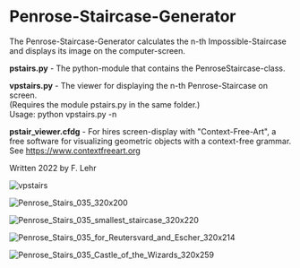 # Penrose-Staircase-Generator

The Penrose-Staircase-Generator calculates the n-th Impossible-Staircase and displays its image on the computer-screen.

**pstairs.py** - The python-module that contains the PenroseStaircase-class.

**vpstairs.py** - The viewer for displaying the n-th Penrose-Staircase on screen.<br>
                  (Requires the module pstairs.py in the same folder.)<br>
                  Usage: python vpstairs.py -n <the n-th Penrose-Staircase>

**pstair_viewer.cfdg** - For hires screen-display with "Context-Free-Art", a free software for visualizing geometric objects with a context-free grammar. See https://www.contextfreeart.org

Written 2022 by F. Lehr
  
![vpstairs](https://user-images.githubusercontent.com/114293671/197410698-47f264ad-5215-47e2-84ce-be23a27bde32.png)

![Penrose_Stairs_035_320x200](https://user-images.githubusercontent.com/114293671/196004368-a6fc24f0-a9dc-4126-b8e4-f9d4b0c641ab.png)

![Penrose_Stairs_035_smallest_staircase_320x220](https://user-images.githubusercontent.com/114293671/196004410-ae9dc0aa-12be-460f-ae4e-5025f08f4ad5.png)

![Penrose_Stairs_035_for_Reutersvard_and_Escher_320x214](https://user-images.githubusercontent.com/114293671/196004460-57620bec-68ab-40e0-b09a-e5c4bf4a1391.png)

![Penrose_Stairs_035_Castle_of_the_Wizards_320x259](https://user-images.githubusercontent.com/114293671/196005860-287e4efa-a7d0-4256-bab7-9efc3c84fe85.png)

